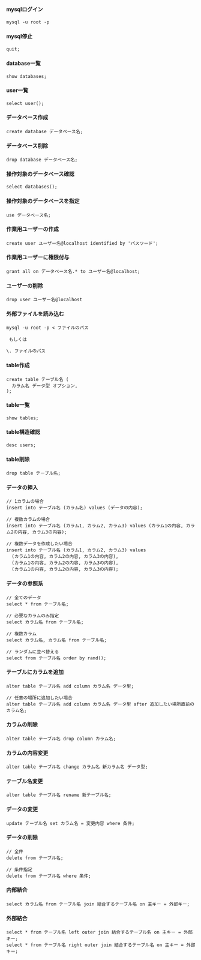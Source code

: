 #### mysqlログイン
```
mysql -u root -p
```

#### mysql停止
```
quit;
```

#### database一覧
```
show databases;
```

#### user一覧
```
select user();
```

#### データベース作成
```
create database データベース名;
```

#### データベース削除
```
drop database データベース名;
```

#### 操作対象のデータベース確認
```
select databases();
```

#### 操作対象のデータベースを指定
```
use データベース名;
```

#### 作業用ユーザーの作成
```
create user ユーザー名@localhost identified by 'パスワード';
```

#### 作業用ユーザーに権限付与
```
grant all on データベース名.* to ユーザー名@localhost;
```

#### ユーザーの削除
```
drop user ユーザー名@localhost
```

#### 外部ファイルを読み込む
```
mysql -u root -p < ファイルのパス

 もしくは

\. ファイルのパス
```

#### table作成
```
create table テーブル名 (
  カラム名 データ型 オプション,
);
```

#### table一覧
```
show tables;
```

#### table構造確認
```
desc users;
```

#### table削除
```
drop table テーブル名;
```

#### データの挿入
```
// 1カラムの場合
insert into テーブル名 (カラム名) values (データの内容);

// 複数カラムの場合
insert into テーブル名 (カラム1, カラム2, カラム3) values (カラム1の内容, カラム2の内容, カラム3の内容);

// 複数データを作成したい場合
insert into テーブル名 (カラム1, カラム2, カラム3) values
  (カラム1の内容, カラム2の内容, カラム3の内容),
  (カラム1の内容, カラム2の内容, カラム3の内容),
  (カラム1の内容, カラム2の内容, カラム3の内容);
```

#### データの参照系
```
// 全てのデータ
select * from テーブル名;

// 必要なカラムのみ指定
select カラム名 from テーブル名;

// 複数カラム
select カラム名, カラム名 from テーブル名;

// ランダムに並べ替える
select from テーブル名 order by rand();
```

#### テーブルにカラムを追加
```
alter table テーブル名 add column カラム名 データ型;

// 任意の場所に追加したい場合
alter table テーブル名 add column カラム名 データ型 after 追加したい場所直前のカラム名;
```

#### カラムの削除
```
alter table テーブル名 drop column カラム名;
```

#### カラムの内容変更
```
alter table テーブル名 change カラム名 新カラム名 データ型;
```

#### テーブル名変更
```
alter table テーブル名 rename 新テーブル名;
```

#### データの変更
```
update テーブル名 set カラム名 = 変更内容 where 条件;
```

#### データの削除
```
// 全件
delete from テーブル名;

// 条件指定
delete from テーブル名 where 条件;
```

#### 内部結合
```
select カラム名 from テーブル名 join 結合するテーブル名 on 主キー = 外部キー;
```

#### 外部結合
```
select * from テーブル名 left outer join 結合するテーブル名 on 主キー = 外部キー;
select * from テーブル名 right outer join 結合するテーブル名 on 主キー = 外部キー;
```
